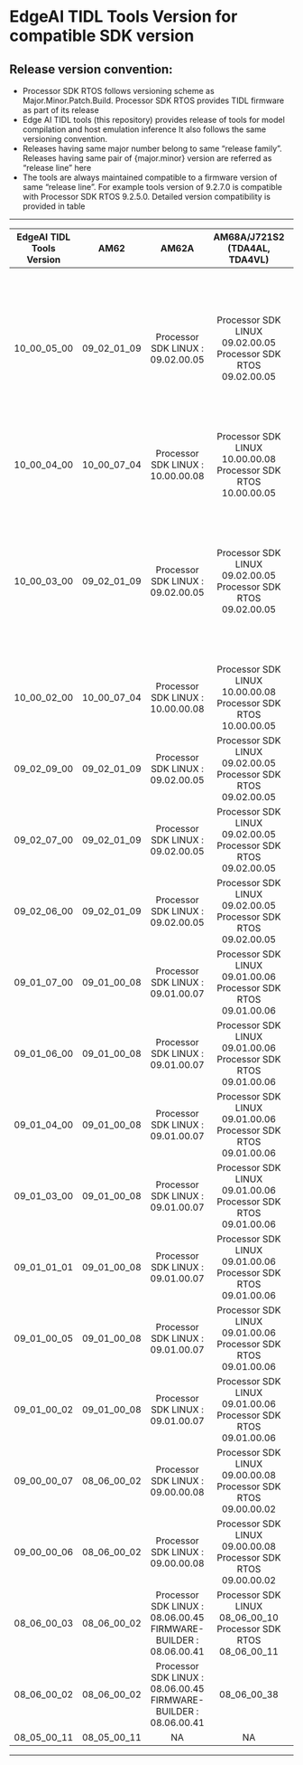 
# EdgeAI TIDL Tools Version for compatible SDK version

## Release version convention:
- Processor SDK RTOS follows versioning scheme as Major.Minor.Patch.Build. Processor SDK RTOS provides TIDL firmware as part of its release
- Edge AI TIDL tools (this repository) provides release of tools for model compilation and host emulation inference It also follows the same versioning convention.
- Releases having same major number belong to same “release family”. Releases having same pair of {major.minor} version are referred as “release line” here
- The tools are always maintained compatible to a firmware version of same “release line”. For example tools version of 9.2.7.0 is compatible with Processor SDK RTOS 9.2.5.0. Detailed version compatibility is provided in table

---

<div align="center">

|EdgeAI TIDL Tools Version       |           AM62 |           AM62A |          AM68A/J721S2 (TDA4AL, TDA4VL) |          AM68PA/J721E (TDA4VM)|          AM69A/J784S4(TDA4AP, TDA4VP,TDA4AH, TDA4VH)| AM67A (J722S)|          Notes|
| ---------------------------- |:--------------:|:---------------:|:--------------:|:--------------:|:-------------:|:-------------:|:-------------:|
|  10_00_05_00                  |   09_02_01_09  |     Processor SDK LINUX : 09.02.00.05 | Processor SDK LINUX 09.02.00.05<br /> Processor SDK RTOS 09.02.00.05   |   Processor SDK LINUX 09.02.00.05<br /> Processor SDK RTOS 09.02.00.05  | Processor SDK LINUX 09.02.00.05<br /> Processor SDK RTOS 09.02.00.05   | Processor SDK LINUX 09.02.00.05<br /> Processor SDK RTOS 09.02.00.05   |  This release is backward compatible with SDK 9.2. (Note - this requires an additional firmware update) Please follow the steps [here](backward_compatibility.md) to enable compatibility        |
|  10_00_04_00                  |   10_00_07_04  |     Processor SDK LINUX : 10.00.00.08 | Processor SDK LINUX 10.00.00.08<br /> Processor SDK RTOS 10.00.00.05   |   Processor SDK LINUX 10.00.00.08<br /> Processor SDK RTOS 10.00.00.05  | Processor SDK LINUX 10.00.00.08<br /> Processor SDK RTOS 10.00.00.05   | Processor SDK LINUX 10.00.00.08<br /> Processor SDK RTOS 10.00.00.05   |          |
|  10_00_03_00                  |   09_02_01_09  |     Processor SDK LINUX : 09.02.00.05 | Processor SDK LINUX 09.02.00.05<br /> Processor SDK RTOS 09.02.00.05   |   Processor SDK LINUX 09.02.00.05<br /> Processor SDK RTOS 09.02.00.05  | Processor SDK LINUX 09.02.00.05<br /> Processor SDK RTOS 09.02.00.05   | Processor SDK LINUX 09.02.00.05<br /> Processor SDK RTOS 09.02.00.05   |  This release is backward compatible with SDK 9.2. (Note - this requires an additional firmware update) Please follow the steps [here](backward_compatibility.md) to enable compatibility        |
|  10_00_02_00                  |   10_00_07_04  |     Processor SDK LINUX : 10.00.00.08 | Processor SDK LINUX 10.00.00.08<br /> Processor SDK RTOS 10.00.00.05   |   Processor SDK LINUX 10.00.00.08<br /> Processor SDK RTOS 10.00.00.05  | Processor SDK LINUX 10.00.00.08<br /> Processor SDK RTOS 10.00.00.05   | Processor SDK LINUX 10.00.00.08<br /> Processor SDK RTOS 10.00.00.05   |          |
|  09_02_09_00                  |   09_02_01_09  |     Processor SDK LINUX : 09.02.00.05 | Processor SDK LINUX 09.02.00.05<br /> Processor SDK RTOS 09.02.00.05   |   Processor SDK LINUX 09.02.00.05<br /> Processor SDK RTOS 09.02.00.05  | Processor SDK LINUX 09.02.00.05<br /> Processor SDK RTOS 09.02.00.05   | Processor SDK LINUX 09.02.00.05<br /> Processor SDK RTOS 09.02.00.05   |          |
|  09_02_07_00                  |   09_02_01_09  |     Processor SDK LINUX : 09.02.00.05 | Processor SDK LINUX 09.02.00.05<br /> Processor SDK RTOS 09.02.00.05   |   Processor SDK LINUX 09.02.00.05<br /> Processor SDK RTOS 09.02.00.05  | Processor SDK LINUX 09.02.00.05<br /> Processor SDK RTOS 09.02.00.05   | Processor SDK LINUX 09.02.00.05<br /> Processor SDK RTOS 09.02.00.05   |          |
|  09_02_06_00                  |   09_02_01_09  |     Processor SDK LINUX : 09.02.00.05 | Processor SDK LINUX 09.02.00.05<br /> Processor SDK RTOS 09.02.00.05   |   Processor SDK LINUX 09.02.00.05<br /> Processor SDK RTOS 09.02.00.05  | Processor SDK LINUX 09.02.00.05<br /> Processor SDK RTOS 09.02.00.05   | Processor SDK LINUX 09.02.00.05<br /> Processor SDK RTOS 09.02.00.05   |          |
|  09_01_07_00                  |   09_01_00_08  |     Processor SDK LINUX : 09.01.00.07 | Processor SDK LINUX 09.01.00.06<br /> Processor SDK RTOS 09.01.00.06   |   Processor SDK LINUX 09.01.00.06<br /> Processor SDK RTOS 09.01.00.06  | Processor SDK LINUX 09.01.00.06<br /> Processor SDK RTOS 09.01.00.06   | NA |          |
|  09_01_06_00                  |   09_01_00_08  |     Processor SDK LINUX : 09.01.00.07 | Processor SDK LINUX 09.01.00.06<br /> Processor SDK RTOS 09.01.00.06   |   Processor SDK LINUX 09.01.00.06<br /> Processor SDK RTOS 09.01.00.06  | Processor SDK LINUX 09.01.00.06<br /> Processor SDK RTOS 09.01.00.06   | NA |          |
|  09_01_04_00                  |   09_01_00_08  |     Processor SDK LINUX : 09.01.00.07 | Processor SDK LINUX 09.01.00.06<br /> Processor SDK RTOS 09.01.00.06   |   Processor SDK LINUX 09.01.00.06<br /> Processor SDK RTOS 09.01.00.06  | Processor SDK LINUX 09.01.00.06<br /> Processor SDK RTOS 09.01.00.06   | NA |          |
|  09_01_03_00                  |   09_01_00_08  |     Processor SDK LINUX : 09.01.00.07 | Processor SDK LINUX 09.01.00.06<br /> Processor SDK RTOS 09.01.00.06   |   Processor SDK LINUX 09.01.00.06<br /> Processor SDK RTOS 09.01.00.06  | Processor SDK LINUX 09.01.00.06<br /> Processor SDK RTOS 09.01.00.06   | NA |          |
|  09_01_01_01                  |   09_01_00_08  |     Processor SDK LINUX : 09.01.00.07 | Processor SDK LINUX 09.01.00.06<br /> Processor SDK RTOS 09.01.00.06   |   Processor SDK LINUX 09.01.00.06<br /> Processor SDK RTOS 09.01.00.06  | Processor SDK LINUX 09.01.00.06<br /> Processor SDK RTOS 09.01.00.06   | NA |          |
|  09_01_00_05                  |   09_01_00_08  |     Processor SDK LINUX : 09.01.00.07 | Processor SDK LINUX 09.01.00.06<br /> Processor SDK RTOS 09.01.00.06   |   Processor SDK LINUX 09.01.00.06<br /> Processor SDK RTOS 09.01.00.06  | Processor SDK LINUX 09.01.00.06<br /> Processor SDK RTOS 09.01.00.06   | NA |          |
|  09_01_00_02                  |   09_01_00_08  |     Processor SDK LINUX : 09.01.00.07 | Processor SDK LINUX 09.01.00.06<br /> Processor SDK RTOS 09.01.00.06   |   Processor SDK LINUX 09.01.00.06<br /> Processor SDK RTOS 09.01.00.06  | Processor SDK LINUX 09.01.00.06<br /> Processor SDK RTOS 09.01.00.06   | NA |          |
|  09_00_00_07                  |   08_06_00_02  |    Processor SDK LINUX : 09.00.00.08 | Processor SDK LINUX 09.00.00.08<br /> Processor SDK RTOS 09.00.00.02   |   Processor SDK LINUX 09.00.00.08<br /> Processor SDK RTOS 09.00.00.02  | Processor SDK LINUX 09.00.00.08<br /> Processor SDK RTOS 09.00.00.02   | NA |          |
|  09_00_00_06                  |   08_06_00_02  |    Processor SDK LINUX : 09.00.00.08 | Processor SDK LINUX 09.00.00.08<br /> Processor SDK RTOS 09.00.00.02   |   Processor SDK LINUX 09.00.00.08<br /> Processor SDK RTOS 09.00.00.02  | Processor SDK LINUX 09.00.00.08<br /> Processor SDK RTOS 09.00.00.02   | NA |          |
| 08_06_00_03                  |   08_06_00_02  |    Processor SDK LINUX : 08.06.00.45<br /> FIRMWARE-BUILDER : 08.06.00.41  | Processor SDK LINUX 08_06_00_10<br /> Processor SDK RTOS 08_06_00_11   |   Processor SDK LINUX 08_06_00_11<br /> Processor SDK RTOS 08_06_00_12  | Processor SDK LINUX 08_06_00_12<br /> Processor SDK RTOS 08_06_00_14   | NA |          |
| 08_06_00_02                  |   08_06_00_02  |    Processor SDK LINUX : 08.06.00.45<br /> FIRMWARE-BUILDER : 08.06.00.41  |  08_06_00_38   |   08_06_00_38  | 08_06_00_38   | NA |
| 08_05_00_11                  |   08_05_00_11  |    NA           |            NA  |   08_05_00_11  |           NA  | NA|          |

</div>

---
